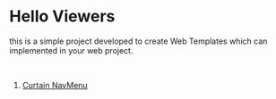 <h1>Hello Viewers</h1>
<p>this is a simple project developed to create Web Templates which can implemented in your web project.</p>
<br>
<ol>
    <li><a href="https://github.com/Bharath1702/web_templates/tree/master/curtain_nav">Curtain NavMenu
</a></li>
</ol>
